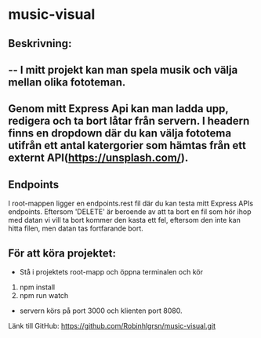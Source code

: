 # music-visual

## Beskrivning:
--
I mitt projekt kan man spela musik och välja mellan olika fototeman. 
--
Genom mitt Express Api kan man ladda upp, redigera och ta bort låtar från servern. 
I headern finns en dropdown där du kan välja fototema utifrån ett antal katergorier som hämtas från ett externt API(https://unsplash.com/).
--
## Endpoints
I root-mappen ligger en endpoints.rest fil där du kan testa mitt Express APIs endpoints.
Eftersom 'DELETE' är beroende av att ta bort en fil som hör ihop med datan vi vill ta bort kommer den kasta ett fel, eftersom den inte kan hitta filen, men datan tas fortfarande bort.

## För att köra projektet:
- Stå i projektets root-mapp och öppna terminalen och kör
 1. npm install
 2. npm run watch
- servern körs på port 3000 och klienten port 8080.

Länk till GitHub: https://github.com/Robinhlgrsn/music-visual.git

